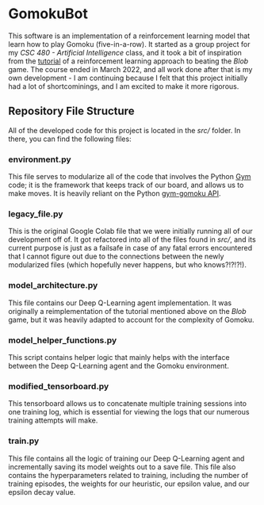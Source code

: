# GomokuBot
This software is an implementation of a reinforcement learning model that learn how to play Gomoku (five-in-a-row). It started as a group project for my _CSC 480 - Artificial Intelligence_ class, and it took a bit of inspiration from the [tutorial](https://pythonprogramming.net/deep-q-learning-dqn-reinforcement-learning-python-tutorial/) of a reinforcement learning approach to beating the _Blob_ game. The course ended in March 2022, and all work done after that is my own development - I am continuing because I felt that this project initially had a lot of shortcominings, and I am excited to make it more rigorous. 

## Repository File Structure

All of the developed code for this project is located in the _src/_ folder. In there, you can find the following files:

### environment.py

This file serves to modularize all of the code that involves the Python [Gym](https://gym.openai.com) code; it is the framework that keeps track of our board, and allows us to make moves. It is heavily reliant on the Python [gym-gomoku API](https://github.com/rockingdingo/gym-gomoku). 

### legacy_file.py
This is the original Google Colab file that we were initially running all of our development off of. It got refactored into all of the files found in _src/_, and its current purpose is just as a failsafe in case of any fatal errors encountered that I cannot figure out due to the connections between the newly modularized files (which hopefully never happens, but who knows?!?!?!). 

### model_architecture.py
This file contains our Deep Q-Learning agent implementation. It was originally a reimplementation of the tutorial mentioned above on the _Blob_ game, but it was heavily adapted to account for the complexity of Gomoku.

### model_helper_functions.py
This script contains helper logic that mainly helps with the interface between the Deep Q-Learning agent and the Gomoku environment.

### modified_tensorboard.py
This tensorboard allows us to concatenate multiple training sessions into one training log, which is essential for viewing the logs that our numerous training attempts will make.

### train.py
This file contains all the logic of training our Deep Q-Learning agent and incrementally saving its model weights out to a save file. This file also contains the hyperparameters related to training, including the number of training episodes, the weights for our heuristic, our epsilon value, and our epsilon decay value.

